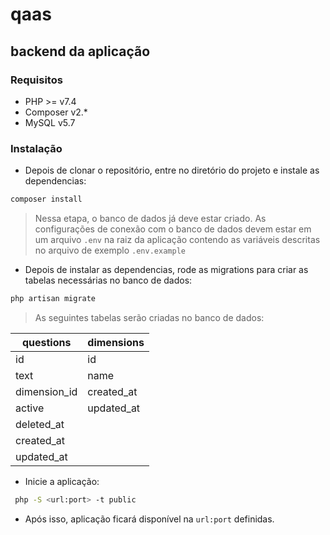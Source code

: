 # qaas
## backend da aplicação

### Requisitos
* PHP >= v7.4
* Composer v2.*
* MySQL v5.7

### Instalação
* Depois de clonar o repositório, entre no diretório do projeto e instale as dependencias:
```sh
composer install
```

> Nessa etapa, o banco de dados já deve estar criado. As configurações de conexão com o banco de dados devem estar em um arquivo `.env` na raiz da aplicação contendo as variáveis descritas no arquivo de exemplo `.env.example`

* Depois de instalar as dependencias, rode as migrations para criar as tabelas necessárias no banco de dados:
```sh
php artisan migrate
```
> As seguintes tabelas serão criadas no banco de dados:

| questions    | dimensions |
| ---          | ---        |
| id           | id         |
| text         | name       |
| dimension_id | created_at |
| active       | updated_at |
| deleted_at   |            |
| created_at   |            |
| updated_at   |            |

* Inicie a aplicação:
```sh
 php -S <url:port> -t public
```

* Após isso, aplicação ficará disponível na `url:port` definidas.
